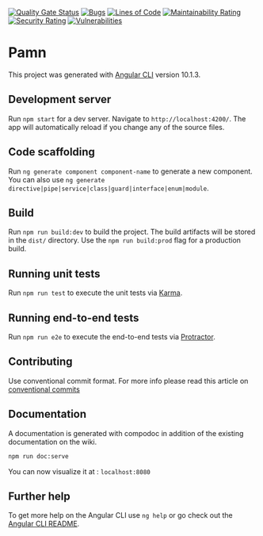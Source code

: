[![Quality Gate Status](https://sonarqube.forge.grandlyon.com/api/project_badges/measure?project=pamn_client&metric=alert_status)](https://sonarqube.forge.grandlyon.com/dashboard?id=pamn_client)
[![Bugs](https://sonarqube.forge.grandlyon.com/api/project_badges/measure?project=pamn_client&metric=bugs)](https://sonarqube.forge.grandlyon.com/dashboard?id=pamn_client)
[![Lines of Code](https://sonarqube.forge.grandlyon.com/api/project_badges/measure?project=pamn_client&metric=ncloc)](https://sonarqube.forge.grandlyon.com/dashboard?id=pamn_client)
[![Maintainability Rating](https://sonarqube.forge.grandlyon.com/api/project_badges/measure?project=pamn_client&metric=sqale_rating)](https://sonarqube.forge.grandlyon.com/dashboard?id=pamn_client)
[![Security Rating](https://sonarqube.forge.grandlyon.com/api/project_badges/measure?project=pamn_client&metric=security_rating)](https://sonarqube.forge.grandlyon.com/dashboard?id=pamn_client)
[![Vulnerabilities](https://sonarqube.forge.grandlyon.com/api/project_badges/measure?project=pamn_client&metric=vulnerabilities)](https://sonarqube.forge.grandlyon.com/dashboard?id=pamn_client)

# Pamn

This project was generated with [Angular CLI](https://github.com/angular/angular-cli) version 10.1.3.

## Development server

Run `npm start` for a dev server. Navigate to `http://localhost:4200/`. The app will automatically reload if you change any of the source files.

## Code scaffolding

Run `ng generate component component-name` to generate a new component. You can also use `ng generate directive|pipe|service|class|guard|interface|enum|module`.

## Build

Run `npm run build:dev` to build the project. The build artifacts will be stored in the `dist/` directory. Use the `npm run build:prod` flag for a production build.

## Running unit tests

Run `npm run test` to execute the unit tests via [Karma](https://karma-runner.github.io).

## Running end-to-end tests

Run `npm run e2e` to execute the end-to-end tests via [Protractor](http://www.protractortest.org/).

## Contributing

Use conventional commit format. For more info please read this article on [conventional commits](https://www.conventionalcommits.org/en/v1.0.0/)

## Documentation

A documentation is generated with compodoc in addition of the existing documentation on the wiki.

```sh
npm run doc:serve
```

You can now visualize it at : `localhost:8080`

## Further help

To get more help on the Angular CLI use `ng help` or go check out the [Angular CLI README](https://github.com/angular/angular-cli/blob/master/README.md).
